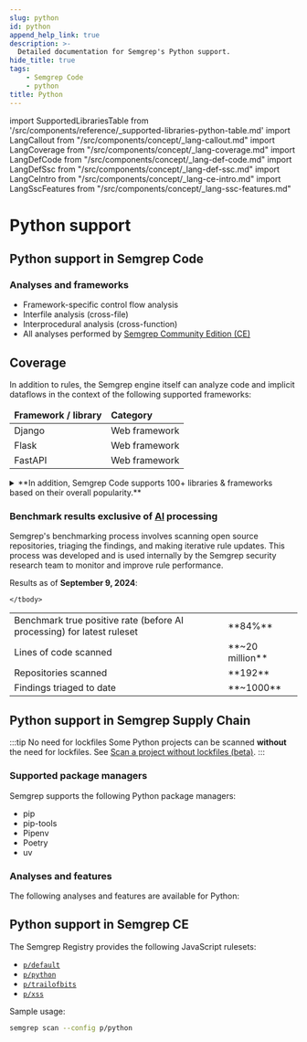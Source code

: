 ```yaml
---
slug: python
id: python
append_help_link: true
description: >-
  Detailed documentation for Semgrep's Python support. 
hide_title: true
tags:
    - Semgrep Code 
    - python
title: Python
---
```


import SupportedLibrariesTable from '/src/components/reference/_supported-libraries-python-table.md'
import LangCallout from "/src/components/concept/_lang-callout.md"
import LangCoverage from "/src/components/concept/_lang-coverage.md"
import LangDefCode from "/src/components/concept/_lang-def-code.md"
import LangDefSsc from "/src/components/concept/_lang-def-ssc.md"
import LangCeIntro from "/src/components/concept/_lang-ce-intro.md"
import LangSscFeatures from "/src/components/concept/_lang-ssc-features.md"

# Python support

<LangCallout name="Python" />

## Python support in Semgrep Code

<LangDefCode />

### Analyses and frameworks

* Framework-specific control flow analysis 
* Interfile analysis (cross-file)
* Interprocedural analysis (cross-function)
* All analyses performed by [Semgrep Community Edition (CE)](#python-support-in-semgrep-ce)

## Coverage 

<LangCoverage />

In addition to rules, the Semgrep engine itself can analyze code and implicit dataflows in the context of the following supported frameworks:

<table>
    <thead><tr>
        <td><strong>Framework / library</strong></td>
        <td><strong>Category</strong></td>
    </tr></thead>
    <tbody>
    <tr>
        <td>Django</td>
        <td>Web framework</td>
    </tr>
    <tr>
        <td>Flask</td>
        <td>Web framework</td>
    </tr>
    <tr>
        <td>FastAPI</td>
        <td>Web framework</td>
    </tr>
    </tbody>
</table>

<details>
  <summary>**In addition, Semgrep Code supports 100+ libraries & frameworks based on their overall popularity.**</summary>

<SupportedLibrariesTable />

</details>

### Benchmark results exclusive of [AI](https://semgrep.dev/docs/semgrep-assistant/overview) processing

Semgrep's benchmarking process involves scanning open source repositories, triaging the findings, and making iterative rule updates. This process was developed and is used internally by the Semgrep security research team to monitor and improve rule performance.

Results as of **September 9, 2024**:

<table>
    <tbody>
    <tr>
        <td>Benchmark true positive rate (before AI processing) for latest ruleset</td>
        <td>**84%**</td>
    </tr>
    <tr>
        <td>Lines of code scanned</td>
        <td>**~20 million**</td>
    </tr>
    <tr>
        <td>Repositories scanned</td>
        <td>**192**</td>
    </tr>
      <tr>
        <td>Findings triaged to date</td>
        <td>**~1000**</td>
    </tr>
    
    </tbody>
</table>

## Python support in Semgrep Supply Chain

<LangDefSsc />

:::tip No need for lockfiles
Some Python projects can be scanned **without** the need for lockfiles. See [Scan a project without lockfiles (beta)](/semgrep-supply-chain/getting-started#scan-a-project-without-lockfiles-beta).
:::

### Supported package managers

Semgrep supports the following Python package managers:

- pip
- pip-tools
- Pipenv
- Poetry
- uv

### Analyses and features

The following analyses and features are available for Python:

<LangSscFeatures />

## Python support in Semgrep CE

<LangCeIntro />
<!-- use a component here -->


The Semgrep Registry provides the following JavaScript rulesets:

- [<i class="fas fa-external-link fa-xs"></i> `p/default`](https://semgrep.dev/p/default)
-  [<i class="fas fa-external-link fa-xs"></i> `p/python`](https://semgrep.dev/p/python)
- [<i class="fas fa-external-link fa-xs"></i> `p/trailofbits`](https://semgrep.dev/p/trailofbits)
- [<i class="fas fa-external-link fa-xs"></i> `p/xss`](https://semgrep.dev/p/trailofbits)

Sample usage:

```bash
semgrep scan --config p/python
```

